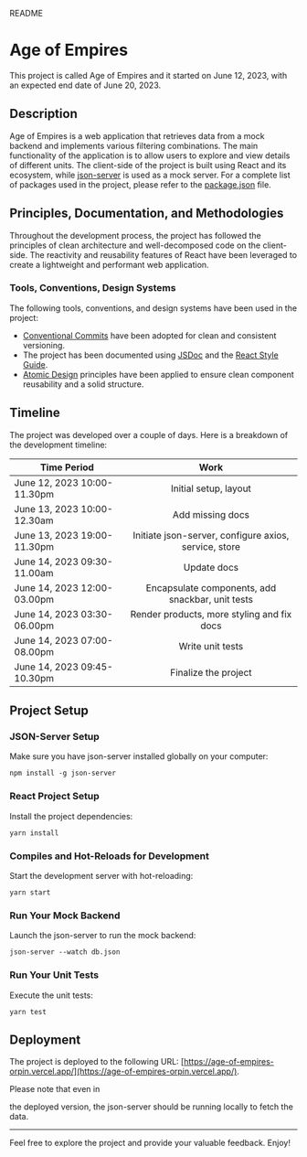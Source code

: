 README

# Age of Empires

This project is called Age of Empires and it started on June 12, 2023, with an expected end date of June 20, 2023.

## Description

Age of Empires is a web application that retrieves data from a mock backend and implements various filtering combinations. The main functionality of the application is to allow users to explore and view details of different units. The client-side of the project is built using React and its ecosystem, while [json-server](https://github.com/typicode/json-server) is used as a mock server. For a complete list of packages used in the project, please refer to the [package.json](https://github.com/mehmeteyupoglu/age-of-empires/blob/main/package.json) file.

## Principles, Documentation, and Methodologies

Throughout the development process, the project has followed the principles of clean architecture and well-decomposed code on the client-side. The reactivity and reusability features of React have been leveraged to create a lightweight and performant web application.

### Tools, Conventions, Design Systems

The following tools, conventions, and design systems have been used in the project:

- [Conventional Commits](www.conventionalcommits.org/) have been adopted for clean and consistent versioning.
- The project has been documented using [JSDoc](https://jsdoc.app/) and the [React Style Guide](https://react-styleguidist.github.io/).
- [Atomic Design](https://bradfrost.com/blog/post/atomic-web-design/) principles have been applied to ensure clean component reusability and a solid structure.

## Timeline

The project was developed over a couple of days. Here is a breakdown of the development timeline:

| Time Period                 |                         Work                          |
| --------------------------- | :---------------------------------------------------: |
| June 12, 2023 10:00-11.30pm |                 Initial setup, layout                 |
| June 13, 2023 10:00-12.30am |                   Add missing docs                    |
| June 13, 2023 19:00-11.30pm | Initiate json-server, configure axios, service, store |
| June 14, 2023 09:30-11.00am |                      Update docs                      |
| June 14, 2023 12:00-03.00pm |   Encapsulate components, add snackbar, unit tests    |
| June 14, 2023 03:30-06.00pm |      Render products, more styling and fix docs       |
| June 14, 2023 07:00-08.00pm |                   Write unit tests                    |
| June 14, 2023 09:45-10.30pm |                 Finalize the project                  |

## Project Setup

### JSON-Server Setup

Make sure you have json-server installed globally on your computer:

```
npm install -g json-server
```

### React Project Setup

Install the project dependencies:

```
yarn install
```

### Compiles and Hot-Reloads for Development

Start the development server with hot-reloading:

```
yarn start
```

### Run Your Mock Backend

Launch the json-server to run the mock backend:

```
json-server --watch db.json
```

### Run Your Unit Tests

Execute the unit tests:

```
yarn test
```

## Deployment

The project is deployed to the following URL: [https://age-of-empires-orpin.vercel.app/](https://age-of-empires-orpin.vercel.app/).

Please note that even in

the deployed version, the json-server should be running locally to fetch the data.

---

Feel free to explore the project and provide your valuable feedback. Enjoy!
